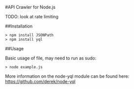 #API Crawler for Node.js

TODO: look at rate limiting

##Installation

	> npm install JSONPath
	> npm install yql

##Usage

Basic usage of file, may need to run as sudo:
	
	> node example.js

More information on the node-yql module can be found here: https://github.com/derek/node-yql